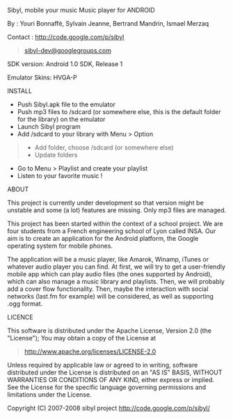 Sibyl, mobile your music
Music player for ANDROID

By : Youri Bonnaffé, Sylvain Jeanne, Bertrand Mandrin, Ismael Merzaq

Contact : http://code.google.com/p/sibyl
> sibyl-dev@googlegroups.com



SDK version: Android 1.0 SDK, Release 1

Emulator Skins: HVGA-P

 INSTALL 

- Push Sibyl.apk file to the emulator
- Push mp3 files to /sdcard  (or somewhere else, this is the default folder for the library) on the emulator
- Launch Sibyl program
- Add /sdcard  to your library with Menu > Option
> - Add folder, choose /sdcard (or somewhere else)
> - Update folders
- Go to Menu > Playlist and create your playlist
- Listen to your favorite music !

 ABOUT 

This project is currently under development so that version might be unstable and some (a lot) features are missing.
Only mp3 files are managed.

This project has been started within the context of a school project. We are four students from a French engineering school of Lyon called INSA. Our aim is to create an application for the Android platform, the Google operating system for mobile phones.

The application will be a music player, like Amarok, Winamp, iTunes or whatever audio player you can find. At first, we will try to get a user-friendly mobile app which can play audio files (the ones supported by Android), which can also manage a music library and playlists. Then, we will probably add a cover flow functionality. Then, maybe the interaction with social networks (last.fm for example) will be considered, as well as supporting .ogg format.

 LICENCE 

This software is distributed under the Apache License, Version 2.0 (the "License");
You may obtain a copy of the License at

> http://www.apache.org/licenses/LICENSE-2.0

Unless required by applicable law or agreed to in writing, software
distributed under the License is distributed on an "AS IS" BASIS,
WITHOUT WARRANTIES OR CONDITIONS OF ANY KIND, either express or implied.
See the License for the specific language governing permissions and
limitations under the License.

Copyright (C) 2007-2008 sibyl project
http://code.google.com/p/sibyl/